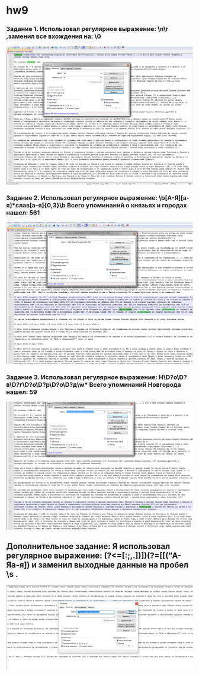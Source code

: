 # hw9
### Задание 1. Использовал регулярное выражение: \n\r ,заменил все вхождения на: \0
![](https://github.com/sukhanovnikita/hw9/blob/master/%D1%81%D0%BA%D1%80%D0%B8%D0%BD%D1%88%D0%BE%D1%821.png?raw=true)
### Задание 2. Использовал регулярное выражение: \b[А-Я][а-я]*слав[а-я]{0,3}\b Всего упоминаний о князьях и городах нашел: 561
![](https://github.com/sukhanovnikita/hw9/blob/master/%D1%81%D0%BA%D1%80%D0%B8%D0%BD%D1%88%D0%BE%D1%822.png?raw=true)
### Задание 3. Использовал регулярное выражение: Н\D?о\D?в\D?г\D?о\D?р\D?о\D?д\w*  Всего упоминаний Новгорода нашел: 59
![](https://github.com/sukhanovnikita/hw9/blob/master/%D1%81%D0%BA%D1%80%D0%B8%D0%BD%D1%88%D0%BE%D1%823.png?raw=true)
## Дополнительное задание: Я использовал регулярное выражение: (?<=[:;,.])])(?=[[("А-Яа-я]) и заменил выходные данные на пробел \s .
![](https://github.com/sukhanovnikita/hw9/blob/master/%D1%81%D0%BA%D1%80%D0%B8%D0%BD%D1%88%D0%BE%D1%824.png?raw=true)
